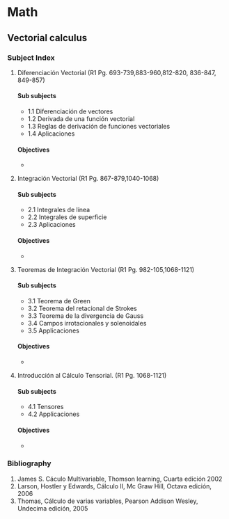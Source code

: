 # Math
## Vectorial calculus
### Subject Index
1. Diferenciación Vectorial (R1 Pg. 693-739,883-960,812-820, 836-847, 849-857)
	#### Sub subjects
	  - 1.1 Diferenciación de vectores
	  - 1.2 Derivada de una función vectorial
      - 1.3 Reglas de derivación de funciones vectoriales
	  - 1.4 Aplicaciones
	#### Objectives
	- 

2.  Integración Vectorial (R1 Pg. 867-879,1040-1068)
	#### Sub subjects
	- 2.1 Integrales de línea
	- 2.2 Integrales de superficie
	- 2.3 Aplicaciones
	#### Objectives
	- 

3. Teoremas de Integración Vectorial (R1 Pg. 982-105,1068-1121)
	#### Sub subjects
	- 3.1 Teorema de Green
	- 3.2 Teorema del retacional de Strokes
	- 3.3 Teorema de la divergencia de Gauss
	- 3.4 Campos irrotacionales y solenoidales
	- 3.5 Applicaciones
	#### Objectives
	- 

4. Introducción al Cálculo Tensorial. (R1 Pg. 1068-1121)
	#### Sub subjects
	- 4.1 Tensores
	- 4.2 Applicaciones
	#### Objectives
	- 


### Bibliography
1. James S. Cáculo Multivariable, Thomson learning, Cuarta edición 2002
2. Larson, Hostler y Edwards, Cálculo II, Mc Graw Hill, Octava edición, 2006
3. Thomas, Cálculo de varias variables, Pearson Addison Wesley, Undecima edición, 2005